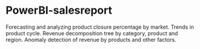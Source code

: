# PowerBI-salesreport
Forecasting and analyzing product closure percentage by market. Trends in product cycle. Revenue decomposition tree by category, product and region. Anomaly detection of revenue by products and other factors. 
